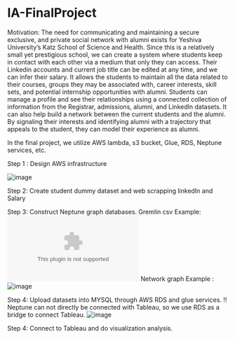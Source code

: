 # IA-FinalProject

Motivation:
The need for communicating and maintaining a secure exclusive, and private social network with alumni exists for Yeshiva University’s Katz School of Science and Health. Since this is a relatively small yet prestigious school, we can create a system where students keep in contact with each other via a medium that only they can access. Their Linkedin accounts and current job title can be edited at any time, and we can infer their salary. It allows the students to maintain all the data related to their courses, groups they may be associated with, career interests, skill sets, and potential internship opportunities with alumni. Students can manage a profile and see their relationships using a connected collection of information from the Registrar, admissions, alumni, and LinkedIn datasets. It can also help build a network between the current students and the alumni. By signaling their interests and identifying alumni with a trajectory that appeals to the student, they can model their experience as alumni. 

In the final project, we utilize AWS lambda, s3 bucket, Glue, RDS, Neptune services, etc. 

Step 1 : Design AWS infrastructure

![image](https://github.com/sczhou0705/IA-FinalProject-YUconnect/blob/main/image/diagram_updated.png)

Step 2: Create student dummy dataset and web scrapping linkedIn and Salary

Step 3: Construct Neptune graph databases.
Gremlin csv Example: ![image](https://github.com/sczhou0705/IA-FinalProject-YUconnect/blob/main/Neptune/Gremlin%20csv/node%20(final-version).csv)
Network graph Example : 
![image](https://github.com/sczhou0705/IA-FinalProject-YUconnect/blob/main/image/network%20graph%20sample.png)

Step 4: Upload datasets into MYSQL through AWS RDS and glue services.
!! Neptune can not directly be connected with Tableau, so we use RDS as a bridge to connect Tableau.
![image](https://github.com/sczhou0705/IA-FinalProject-YUconnect/blob/main/image/schema.png)

Step 4: Connect to Tableau and do visualization analysis.




